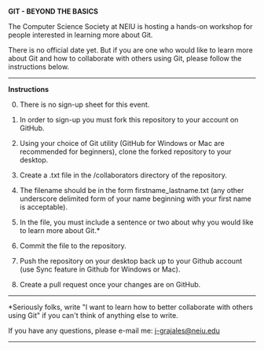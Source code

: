 **GIT - BEYOND THE BASICS**

The Computer Science Society at NEIU is hosting a hands-on workshop 
for people interested in learning more about Git.

There is no official date yet.
But if you are one who would like to learn more about Git and how
to collaborate with others using Git, please follow the 
instructions below.

--------------------------------------------------------------------------

**Instructions**

0. There is no sign-up sheet for this event.

1. In order to sign-up you must fork this repository to your 
   account on GitHub.

2. Using your choice of Git utility (GitHub for Windows or Mac are 
   recommended for beginners), clone the forked repository to your 
   desktop.

2. Create a .txt file in the /collaborators directory of the 
   repository.

3. The filename should be in the form firstname_lastname.txt 
   (any other underscore delimited form of your name beginning with 
   your first name is acceptable).

4. In the file, you must include a sentence or two about why you 
   would like to learn more about Git.*

5. Commit the file to the repository.

6. Push the repository on your desktop back up to your Github 
   account (use Sync feature in Github for Windows or Mac).

7. Create a pull request once your changes are on GitHub.

--------------------------------------------------------------------------
*Seriously folks, write "I want to learn how to better collaborate with others using Git" if you can't think of anything else to write.

If you have any questions, please e-mail me: j-grajales@neiu.edu

--------------------------------------------------------------------------